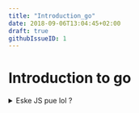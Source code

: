 ```yaml
---
title: "Introduction_go"
date: 2018-09-06T13:04:45+02:00
draft: true
githubIssueID: 1
---
```


# Introduction to go

<details>
 <summary>Eske JS pue lol ?</summary>

```js
const rep = "oui";
```
</details>